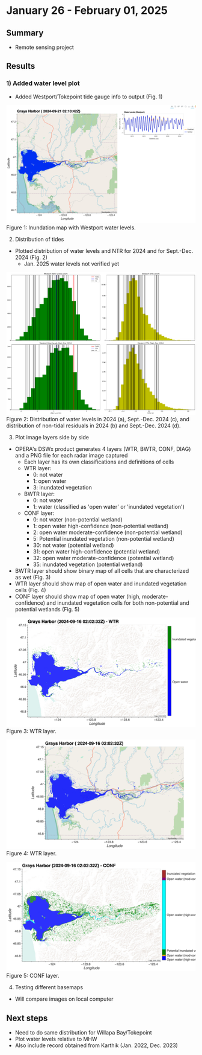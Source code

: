 # January 26 - February 01, 2025

## Summary
- Remote sensing project

## Results
### 1) Added water level plot
- Added Westport/Tokepoint tide gauge info to output (Fig. 1)

![DSWxMapw/Tides](../Figures/013025meeting/GraysHarbor_DSWx_S1_map_tides.png)<br>
Figure 1: Inundation map with Westport water levels.

2) Distribution of tides
- Plotted distribution of water levels and NTR for 2024 and for Sept.-Dec. 2024 (Fig. 2)
	- Jan. 2025 water levels not verified yet

![TidalDistribution](../Figures/013025meeting/TidalDistribution_2024.png)<br>
Figure 2: Distribution of water levels in 2024 (a), Sept.-Dec. 2024 (c), and distribution of non-tidal residuals in 2024 (b) and Sept.-Dec. 2024 (d). 


3) Plot image layers side by side
- OPERA's DSWx product generates 4 layers (WTR, BWTR, CONF, DIAG) and a PNG file for each radar image captured
	- Each layer has its own classifications and definitions of cells
	- WTR layer:
		- 0: not water
		- 1: open water
		- 3: inundated vegetation
	- BWTR layer:
		- 0: not water
		- 1: water (classified as 'open water' or 'inundated vegetation')
	- CONF layer:
		- 0: not water (non-potential wetland)
		- 1: open water high-confidence (non-potential wetland)
		- 2: open water moderate-confidence (non-potential wetland)
		- 5: Potential inundated vegetation (non-potential wetland)
		- 30: not water (potential wetland)
		- 31: open water high-confidence (potential wetland)
		- 32: open water moderate-confidence (potential wetland)
		- 35: inundated vegetation (potential wetland)
- BWTR layer should show binary map of all cells that are characterized as wet (Fig. 3)
- WTR layer should show map of open water and inundated vegetation cells (Fig. 4)
- CONF layer should show map of open water (high, moderate-confidence) and inundated vegetation cells for both non-potential and potential wetlands (Fig. 5)

![WTR](../Figures/013025meeting/GraysHarbor_WTRLayer.png)<br>
Figure 3: WTR layer.

![BWTR](../Figures/013025meeting/GraysHarbor_BWTRLayer.png)<br>
Figure 4: WTR layer.

![WTR](../Figures/013025meeting/GraysHarbor_CONFLayer.png)<br>
Figure 5: CONF layer.


4) Testing different basemaps
- Will compare images on local computer


## Next steps
- Need to do same distribution for Willapa Bay/Tokepoint
- Plot water levels relative to MHW
- Also include record obtained from Karthik (Jan. 2022, Dec. 2023)

